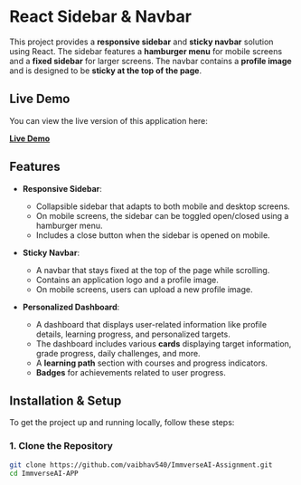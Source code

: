 # React Sidebar & Navbar

This project provides a **responsive sidebar** and **sticky navbar** solution using React. The sidebar features a **hamburger menu** for mobile screens and a **fixed sidebar** for larger screens. The navbar contains a **profile image** and is designed to be **sticky at the top of the page**.

## Live Demo

You can view the live version of this application here:

[**Live Demo**](https://immverseai-author-vaibhavmore20.netlify.app/)

## Features

- **Responsive Sidebar**:
  - Collapsible sidebar that adapts to both mobile and desktop screens.
  - On mobile screens, the sidebar can be toggled open/closed using a hamburger menu.
  - Includes a close button when the sidebar is opened on mobile.

- **Sticky Navbar**:
  - A navbar that stays fixed at the top of the page while scrolling.
  - Contains an application logo and a profile image.
  - On mobile screens, users can upload a new profile image.

- **Personalized Dashboard**:
  - A dashboard that displays user-related information like profile details, learning progress, and personalized targets.
  - The dashboard includes various **cards** displaying target information, grade progress, daily challenges, and more.
  - A **learning path** section with courses and progress indicators.
  - **Badges** for achievements related to user progress.

## Installation & Setup

To get the project up and running locally, follow these steps:

### 1. Clone the Repository

```bash
git clone https://github.com/vaibhav540/ImmverseAI-Assignment.git
cd ImmverseAI-APP




